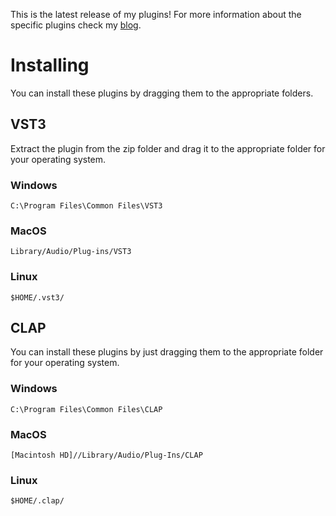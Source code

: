 This is the latest release of my plugins!
For more information about the specific plugins check my [blog](https://zoe.kittycat.homes).

# Installing
You can install these plugins by dragging them to the appropriate folders.

## VST3
Extract the plugin from the zip folder and drag it to the appropriate folder for your operating system.

### Windows
`C:\Program Files\Common Files\VST3`

### MacOS
`Library/Audio/Plug-ins/VST3`

### Linux
`$HOME/.vst3/`

## CLAP
You can install these plugins by just dragging them to the appropriate folder for your operating system.

### Windows
`C:\Program Files\Common Files\CLAP`

### MacOS
`[Macintosh HD]//Library/Audio/Plug-Ins/CLAP`

### Linux
`$HOME/.clap/`

